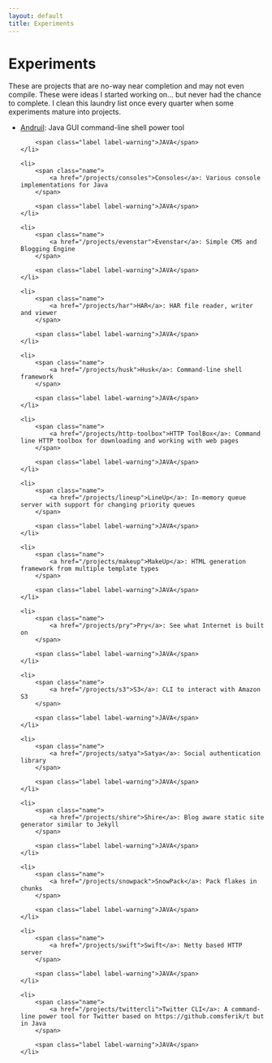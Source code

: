 ```yaml
---
layout: default
title: Experiments
---
```


<h1>Experiments</h1>

<p>
These are projects that are no-way near completion and may not even compile. These were ideas I started working on... but never had the chance to complete. I
clean this laundry list once every quarter when some experiments mature into projects.
</p>

<ul id="projectList">
	<li>
		<span class="name">
			<a href="/projects/andruil">Andruil</a>: Java GUI command-line shell power tool
		</span>

		<span class="label label-warning">JAVA</span>
	</li>

	<li>
		<span class="name">
			<a href="/projects/consoles">Consoles</a>: Various console implementations for Java
		</span>

		<span class="label label-warning">JAVA</span>
	</li>

	<li>
		<span class="name">
			<a href="/projects/evenstar">Evenstar</a>: Simple CMS and Blogging Engine
		</span>

		<span class="label label-warning">JAVA</span>
	</li>

	<li>
		<span class="name">
			<a href="/projects/har">HAR</a>: HAR file reader, writer and viewer
		</span>

		<span class="label label-warning">JAVA</span>
	</li>

	<li>
		<span class="name">
			<a href="/projects/husk">Husk</a>: Command-line shell framework
		</span>

		<span class="label label-warning">JAVA</span>
	</li>

	<li>
		<span class="name">
			<a href="/projects/http-toolbox">HTTP ToolBox</a>: Command line HTTP toolbox for downloading and working with web pages
		</span>

		<span class="label label-warning">JAVA</span>
	</li>

	<li>
		<span class="name">
			<a href="/projects/lineup">LineUp</a>: In-memory queue server with support for changing priority queues
		</span>

		<span class="label label-warning">JAVA</span>
	</li>

	<li>
		<span class="name">
			<a href="/projects/makeup">MakeUp</a>: HTML generation framework from multiple template types
		</span>

		<span class="label label-warning">JAVA</span>
	</li>

	<li>
		<span class="name">
			<a href="/projects/pry">Pry</a>: See what Internet is built on
		</span>

		<span class="label label-warning">JAVA</span>
	</li>

	<li>
		<span class="name">
			<a href="/projects/s3">S3</a>: CLI to interact with Amazon S3
		</span>

		<span class="label label-warning">JAVA</span>
	</li>

	<li>
		<span class="name">
			<a href="/projects/satya">Satya</a>: Social authentication library
		</span>

		<span class="label label-warning">JAVA</span>
	</li>

	<li>
		<span class="name">
			<a href="/projects/shire">Shire</a>: Blog aware static site generator similar to Jekyll
		</span>

		<span class="label label-warning">JAVA</span>
	</li>

	<li>
		<span class="name">
			<a href="/projects/snowpack">SnowPack</a>: Pack flakes in chunks
		</span>

		<span class="label label-warning">JAVA</span>
	</li>

	<li>
		<span class="name">
			<a href="/projects/swift">Swift</a>: Netty based HTTP server
		</span>

		<span class="label label-warning">JAVA</span>
	</li>

	<li>
		<span class="name">
			<a href="/projects/twittercli">Twitter CLI</a>: A command-line power tool for Twitter based on https://github.comsferik/t but in Java
		</span>

		<span class="label label-warning">JAVA</span>
	</li>

</ul>
